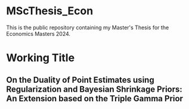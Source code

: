 # MScThesis_Econ
This is the public repository containing my Master's Thesis for the Economics Masters 2024.

# Working Title
## On the Duality of Point Estimates using Regularization and Bayesian Shrinkage Priors: An Extension based on the Triple Gamma Prior
